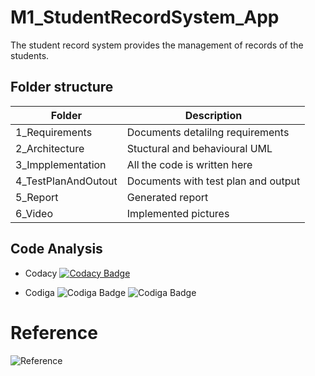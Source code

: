 # M1_StudentRecordSystem_App
 The student record system provides the management of records of the students.
 
 
 ## Folder structure
 
 |   Folder           |Description                         | 
 |--------------------|------------------------------------|
 |1_Requirements      |Documents detalilng requirements    |
 |2_Architecture      |Stuctural and behavioural UML       |
 |3_Impplementation   |All the code is written here        | 
 |4_TestPlanAndOutout |Documents with test plan and output |
 |5_Report            |Generated report                    |   
 |6_Video             |Implemented pictures                |
 

 ##  Code Analysis
 * Codacy
  [![Codacy Badge](https://app.codacy.com/project/badge/Grade/2bb317b28f654b7d88c7292fa210e5ba)](https://www.codacy.com/gh/Ambikass/M1_StudentRecordSystem_App/dashboard?utm_source=github.com&amp;utm_medium=referral&amp;utm_content=Ambikass/M1_StudentRecordSystem_App&amp;utm_campaign=Badge_Grade)
  
 * Codiga
![Codiga Badge](https://api.codiga.io/project/31255/score/svg)
![Codiga Badge](https://api.codiga.io/project/31255/status/svg)


# Reference
![Reference](https://aticleworld.com/student-record-system-project-in-c/#:~:text=The%20mini%2Dproject%20%E2%80%9CStudent%20Record,Blocks%20with%20the%20GCC%20compiler)
